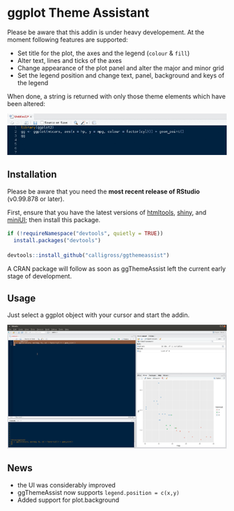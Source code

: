 ggplot Theme Assistant
==============

Please be aware that this addin is under heavy developement. At the moment following features are supported:

* Set title for the plot, the axes and the legend (`colour` & `fill`)
* Alter text, lines and ticks of the axes
* Change appearance of the plot panel and alter the major and minor grid
* Set the legend position and change text, panel, background and keys of the legend

When done, a string is returned with only those theme elements which have been altered:

![Screenshot](examples/script.gif)


Installation
------------

Please be aware that you need the **most recent release of RStudio** (v0.99.878 or later).

First, ensure that you have the latest versions of
[htmltools](https://github.com/rstudio/htmltools),
[shiny](https://github.com/rstudio/shiny), and
[miniUI](https://github.com/rstudio/miniUI);
then install this package.

```r
if (!requireNamespace("devtools", quietly = TRUE))
  install.packages("devtools")

devtools::install_github("calligross/ggthemeassist")
```

A CRAN package will follow as soon as ggThemeAssist left the current early stage of development.

Usage
------------
Just select a ggplot object with your cursor and start the addin.

![Screenshot](examples/usage3.gif)

News
------------
* the UI was considerably improved
* ggThemeAssist now supports `legend.position = c(x,y)`
* Added support for plot.background

